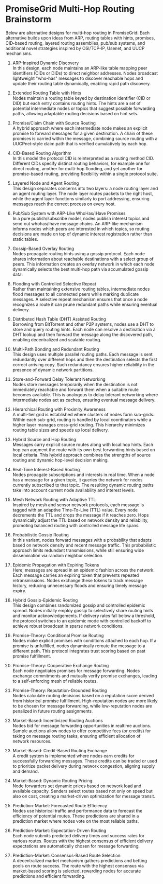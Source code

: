 # PromiseGrid Multi-Hop Routing Brainstorm

Below are alternative designs for multi-hop routing in PromiseGrid.
Each alternative builds upon ideas from ARP, routing tables with hints,
promises, CID-based routing, layered routing assemblies, pub/sub systems,
and additional novel strategies inspired by OSI/TCP-IP, Usenet, and UUCP
mechanisms.

1. ARP-Inspired Dynamic Discovery  
   In this design, each node maintains an ARP-like table mapping peer
   identifiers (CIDs or DIDs) to direct neighbor addresses. Nodes broadcast
   lightweight "who-has" messages to discover reachable hops and update their
   routing table dynamically, enabling rapid path discovery.

2. Extended Routing Table with Hints  
   Nodes maintain a routing table keyed by destination identifier (CID or DID)
   but each entry contains routing hints. The hints are a set of potential
   intermediate nodes or topics that suggest possible forwarding paths,
   allowing adaptable routing decisions based on hint sets.

3. Promise/Claim Chain with Source Routing  
   A hybrid approach where each intermediate node makes an explicit promise
   to forward messages for a given destination. A chain of these promises is
   carried within the message, combining source routing with a UUCPnet-style
   claim path that is verified cumulatively by each hop.

4. CID-Based Routing Algorithm  
   In this model the protocol CID is reinterpreted as a routing method CID.
   Different CIDs specify distinct routing behaviors, for example one for direct
   routing, another for multi-hop flooding, and yet another for promise-based
   routing, providing flexibility within a single protocol suite.

5. Layered Node and Agent Routing  
   This design separates concerns into two layers: a node routing layer and an
   agent routing layer. The node layer routes packets to the right host, while
   the agent layer functions similarly to port addressing, ensuring messages
   reach the correct process on every host.

6. Pub/Sub System with ARP-Like WhoHas/IHave Promises  
   In a pure publish/subscribe model, nodes publish interest topics and send
   out whohas/ihave message chains. An ARP-like mechanism informs nodes which
   peers are interested in which topics, so routing decisions are made on top of
   dynamic interest registration rather than static tables.

7. Gossip-Based Overlay Routing  
   Nodes propagate routing hints using a gossip protocol. Each node shares
   information about reachable destinations with a select group of peers.
   This information creates an overlay network in which each node dynamically
   selects the best multi-hop path via accumulated gossip data.

8. Flooding with Controlled Selective Repeat  
   Rather than maintaining extensive routing tables, intermediate nodes flood
   messages to all connected peers while marking duplicate messages. A
   selective repeat mechanism ensures that once a node recognizes a route it
   can prune redundant paths while ensuring eventual delivery.

9. Distributed Hash Table (DHT) Assisted Routing  
   Borrowing from BitTorrent and other P2P systems, nodes use a DHT to store
   and query routing hints. Each node can resolve a destination via a DHT lookup
   and then forward the message along the discovered path, enabling decentralized
   and scalable routing.

10. Multi-Path Bonding and Redundant Routing  
    This design uses multiple parallel routing paths. Each message is sent
    redundantly over different hops and then the destination selects the first
    correct arriving copy. Such redundancy ensures higher reliability in the
    presence of dynamic network partitions.

11. Store-and-Forward Delay Tolerant Networking  
    Nodes store messages temporarily when the destination is not immediately
    reachable and forward them when a suitable route becomes available. This is
    analogous to delay tolerant networking where intermediate nodes act as caches,
    ensuring eventual message delivery.

12. Hierarchical Routing with Proximity Awareness  
    A multi-tier grid is established where clusters of nodes form sub-grids.
    Within each sub-grid, routing is handled by local coordinators while a
    higher layer manages cross-grid routing. This hierarchy minimizes routing
    table sizes and speeds up local delivery.

13. Hybrid Source and Hop Routing  
    Messages carry explicit source routes along with local hop hints. Each hop
    can augment the route with its own best forwarding hints based on local
    criteria. This hybrid approach combines the strengths of source routing and
    dynamic hop-level decision making.

14. Real-Time Interest-Based Routing  
    Nodes propagate subscriptions and interests in real time. When a node has a
    message for a given topic, it queries the network for nodes currently
    subscribed to that topic. The resulting dynamic routing paths take into
    account current node availability and interest levels.

15. Mesh Network Routing with Adaptive TTL  
    Inspired by mesh and sensor network protocols, each message is tagged with an
    adaptive Time-To-Live (TTL) value. Every node decrements the TTL and drops the
    message if it reaches zero. Hops dynamically adjust the TTL based on network
    density and reliability, promoting balanced routing with controlled message
    life spans.

16. Probabilistic Gossip Routing  
    In this variant, nodes forward messages with a probability that adapts
    based on network density and recent message traffic. This probabilistic
    approach limits redundant transmissions, while still ensuring wide
    dissemination via random neighbor selection.

17. Epidemic Propagation with Expiring Tokens  
    Here, messages are spread in an epidemic fashion across the network.
    Each message carries an expiring token that prevents repeated
    retransmissions. Nodes exchange these tokens to track message history,
    reducing unnecessary floods and ensuring timely message expiry.

18. Hybrid Gossip-Epidemic Routing  
    This design combines randomized gossip and controlled epidemic spread.
    Nodes initially employ gossip to selectively share routing hints and
    monitor acknowledgements. If delivery rates fall below a threshold, the
    protocol switches to an epidemic mode with controlled backoff to achieve
    robust broadcast in sparse network conditions.

19. Promise-Theory: Conditional Promise Routing  
    Nodes make explicit promises with conditions attached to each hop.
    If a promise is unfulfilled, nodes dynamically reroute the message to a
    different path. This protocol integrates trust scoring based on past
    promise fulfillment.

20. Promise-Theory: Cooperative Exchange Routing  
    Each node negotiates promises for message forwarding. Nodes exchange
    commitments and mutually verify promise exchanges, leading to a
    self-enforcing mesh of reliable routes.

21. Promise-Theory: Reputation-Grounded Routing  
    Nodes calculate routing decisions based on a reputation score derived
    from historical promise fulfillment. High-reputation nodes are more likely
    to be chosen for message forwarding, while low-reputation nodes are
    penalized in future routing assignments.

22. Market-Based: Incentivized Routing Auctions  
    Nodes bid for message forwarding opportunities in realtime auctions.
    Sample auctions allow nodes to offer competitive fees (or credits) for
    taking on message routing tasks, ensuring efficient allocation of network
    resources.

23. Market-Based: Credit-Based Routing Exchange  
    A credit system is implemented where nodes earn credits for successfully
    forwarding messages. These credits can be traded or used to prioritize
    packet delivery during network congestion, aligning supply and demand.

24. Market-Based: Dynamic Routing Pricing  
    Node forwarders set dynamic prices based on network load and available
    capacity. Senders select routes based not only on speed but also on cost,
    creating a market-driven optimization for message transit.

25. Prediction-Market: Forecasted Route Efficiency  
    Nodes use historical traffic and performance data to forecast the
    efficiency of potential routes. These predictions are shared in a
    prediction market where nodes vote on the most reliable paths.

26. Prediction-Market: Expectation-Driven Routing  
    Each node submits predicted delivery times and success rates for
    various routes. Routes with the highest consensus of efficient delivery
    expectations are automatically chosen for message forwarding.

27. Prediction-Market: Consensus-Based Route Selection  
    A decentralized market mechanism gathers predictions and betting pools
    on route success. The route with the highest consensus via market-based
    scoring is selected, rewarding nodes for accurate predictions and
    efficient forwarding.
